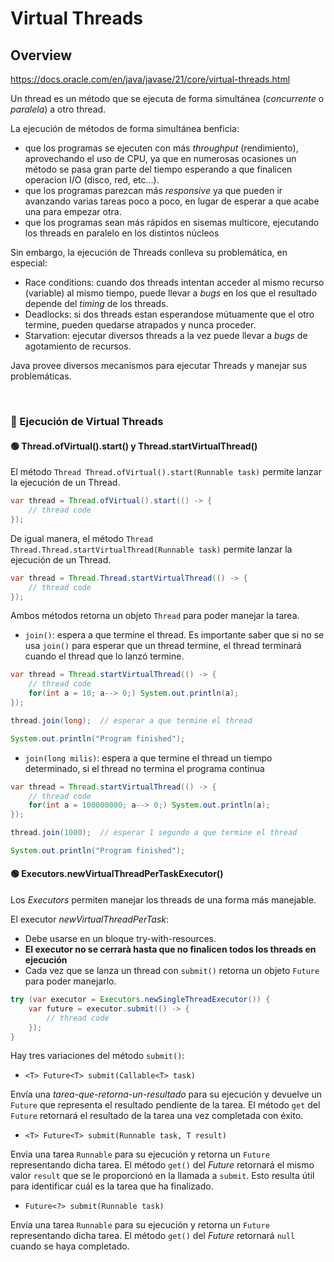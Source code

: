 # Virtual Threads


## Overview

https://docs.oracle.com/en/java/javase/21/core/virtual-threads.html

Un thread es un método que se ejecuta de forma simultánea (_concurrente_ o _paralela_) a otro thread.

La ejecución de métodos de forma simultánea benficia:
* que los programas se ejecuten con más _throughput_ (rendimiento), aprovechando el uso de CPU, ya que en numerosas ocasiones un método se pasa gran parte del tiempo esperando a que finalicen operacion I/O (disco, red, etc...).
* que los programas parezcan más _responsive_ ya que pueden ir avanzando varias tareas poco a poco, en lugar de esperar a que acabe una para empezar otra.
* que los programas sean más rápidos en sisemas multicore, ejecutando los threads en paralelo en los distintos núcleos

Sin embargo, la ejecución de Threads conlleva su problemática, en especial:
* Race conditions: cuando dos threads intentan acceder al mismo recurso (variable) al mismo tiempo, puede llevar a _bugs_ en los que el resultado depende del _timing_ de los threads.
* Deadlocks: si dos threads estan esperandose mútuamente que el otro termine, pueden quedarse atrapados y nunca proceder.
* Starvation: ejecutar diversos threads a la vez puede llevar a _bugs_ de agotamiento de recursos.

Java provee diversos mecanismos para ejecutar Threads y manejar sus problemáticas.

<br />

### 👹 Ejecución de Virtual Threads

#### 🟢 Thread.ofVirtual().start() y Thread.startVirtualThread()

El método `Thread Thread.ofVirtual().start(Runnable task)` permite lanzar la ejecución de un Thread. 

```java
var thread = Thread.ofVirtual().start(() -> {
    // thread code
});
```

De igual manera, el método `Thread Thread.Thread.startVirtualThread(Runnable task)` permite lanzar la ejecución de un Thread.

```java
var thread = Thread.Thread.startVirtualThread(() -> {
    // thread code
});
```

Ambos métodos retorna un objeto `Thread` para poder manejar la tarea.

* `join()`:
    espera a que termine el thread. Es importante saber que si no se usa `join()` para esperar que un thread termine, el thread terminará cuando el thread que lo lanzó termine.

```java
var thread = Thread.startVirtualThread(() -> {
    // thread code
    for(int a = 10; a--> 0;) System.out.println(a);
});

thread.join(long);  // esperar a que termine el thread

System.out.println("Program finished");
```

* `join(long milis)`:
    espera a que termine el thread un tiempo determinado, si el thread no termina el programa continua

```java
var thread = Thread.startVirtualThread(() -> {
    // thread code
    for(int a = 100000000; a--> 0;) System.out.println(a);
});

thread.join(1000);  // esperar 1 segundo a que termine el thread

System.out.println("Program finished");
```


#### 🟢 Executors.newVirtualThreadPerTaskExecutor() 

Los _Executors_ permiten manejar los threads de una forma más manejable.

El executor _newVirtualThreadPerTask_:

* Debe usarse en un bloque try-with-resources.
* **El executor no se cerrarà hasta que no finalicen todos los threads en ejecución**
* Cada vez que se lanza un thread con `submit()` retorna un objeto `Future` para poder manejarlo.

```java
try (var executor = Executors.newSingleThreadExecutor()) {
    var future = executor.submit(() -> {
        // thread code
    });
}
```

Hay tres variaciones del método `submit()`:

* `<T> Future<T> submit(Callable<T> task)`

Envía una _tarea-que-retorna-un-resultado_ para su ejecución y devuelve un `Future` que representa el resultado pendiente de la tarea. El método `get` del `Future` retornará el resultado de la tarea una vez completada con éxito.

* `<T> Future<T> submit(Runnable task, T result)`

Envia una tarea `Runnable` para su ejecución y retorna un `Future` representando dicha tarea. El método `get()` del _Future_ retornará el mismo valor `result` que se le proporcionó en la llamada a `submit`. Esto resulta útil para identificar cuál es la tarea que ha finalizado.

* `Future<?> submit(Runnable task)`

Envia una tarea `Runnable` para su ejecución y retorna un `Future` representando dicha tarea. El método `get()` del _Future_ retornará `null` cuando se haya completado.
